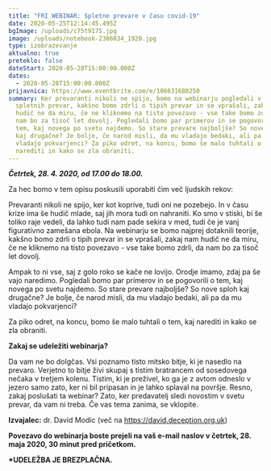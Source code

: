 ```yaml
---
title: "FRI WEBINAR: Spletne prevare v času covid-19"
date: 2020-05-25T12:14:45.495Z
bgImage: /uploads/c75t9175.jpg
image: /uploads/notebook-2386034_1920.jpg
type: izobrazevanje
aktualno: true
preteklo: false
dateStart: 2020-05-28T15:00:00.000Z
dates:
  - 2020-05-28T15:00:00.000Z
prijavnica: https://www.eventbrite.com/e/106631688250
summary: Ker prevaranti nikoli ne spijo, bomo na webinarju pogledali v teorijo
  spletnih prevar, kakšno bomo zdrli o tipih prevar in se vprašali, zakaj nam
  hudič ne da miru, če ne kliknemo na tisto povezavo - vse take bomo zdrli, da
  nam bo za tisoč let dovolj. Pogledali bomo par primerov in se pogovorili o
  tem, kaj novega po svetu najdemo. So stare prevare najboljše? So nove sploh
  kaj drugačne? Je bolje, če narod misli, da mu vladajo bedaki, ali pa da mu
  vladajo pokvarjenci? Za piko odret, na koncu, bomo še malo tuhtali o tem, kaj
  narediti in kako se zla obraniti.
---
```

***Četrtek, 28. 4. 2020, od 17.00 do 18.00.***

Za hec bomo v tem opisu poskusili uporabiti čim več ljudskih rekov:

Prevaranti nikoli ne spijo, ker kot koprive, tudi oni ne pozebejo. In v času krize ima še hudič mlade, saj jih mora tudi on nahraniti. Ko smo v stiski, bi še toliko raje vedeli, da lahko tudi nam pade sekira v med, tudi če je vanj figurativno zamešana ebola. Na webinarju se bomo najprej dotaknili teorije, kakšno bomo zdrli o tipih prevar in se vprašali, zakaj nam hudič ne da miru, če ne kliknemo na tisto povezavo - vse take bomo zdrli, da nam bo za tisoč let dovolj. 

Ampak to ni vse, saj z golo roko se kače ne lovijo. Orodje imamo, zdaj pa še vajo naredimo. Pogledali bomo par primerov in se pogovorili o tem, kaj novega po svetu najdemo. So stare prevare najboljše? So nove sploh kaj drugačne? Je bolje, če narod misli, da mu vladajo bedaki, ali pa da mu vladajo pokvarjenci? 

Za piko odret, na koncu, bomo še malo tuhtali o tem, kaj narediti in kako se zla obraniti. 

**Zakaj se udeležiti webinarja?** 

Da vam ne bo dolgčas. Vsi poznamo tisto mitsko bitje, ki je nasedlo na prevaro. Verjetno to bitje živi skupaj s tistim bratrancem od sosedovega nečaka v tretjem kolenu. Tistim, ki je preživel, ko ga je z avtom odneslo v jezero samo zato, ker ni bil pripasan in je lahko splaval na površje. Resno, zakaj poslušati ta webinar? Zato, ker predavatelj sledi novostim v svetu prevar, da vam ni treba. Če vas tema zanima, se vklopite. 

**Izvajalec:** dr. David Modic (več na <https://david.deception.org.uk>)

**Povezavo do webinarja boste prejeli na vaš e-mail naslov v četrtek, 28. maja 2020, 30 minut pred pričetkom.**

**\*UDELEŽBA JE BREZPLAČNA.**